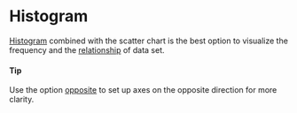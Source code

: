 # Histogram

[Histogram](https://api.highcharts.com/highcharts/plotOptions.histogram) combined with the scatter chart is the best option to visualize the frequency and the [relationship](https://smartvikisogn.github.io/HChartsCatalog/webpages/relationship.html) of data set.

#### Tip

Use the option [opposite](https://api.highcharts.com/highcharts/yAxis.opposite) to set up axes on the opposite direction for more clarity.
